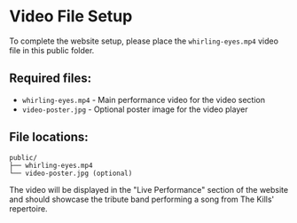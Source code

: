 # Video File Setup

To complete the website setup, please place the `whirling-eyes.mp4` video file in this public folder.

## Required files:
- `whirling-eyes.mp4` - Main performance video for the video section
- `video-poster.jpg` - Optional poster image for the video player

## File locations:
```
public/
├── whirling-eyes.mp4
└── video-poster.jpg (optional)
```

The video will be displayed in the "Live Performance" section of the website and should showcase the tribute band performing a song from The Kills' repertoire.